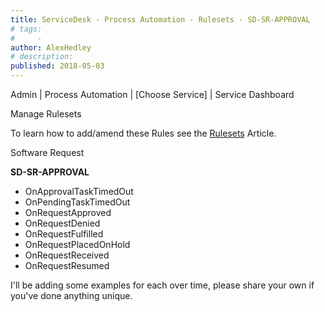 ```yaml
---
title: ServiceDesk - Process Automation - Rulesets - SD-SR-APPROVAL
# tags:
#     - 
author: AlexHedley
# description: 
published: 2018-05-03
---
```


Admin | Process Automation | [Choose Service] | Service Dashboard
  
Manage Rulesets
  
To learn how to add/amend these Rules see the [Rulesets](https://community.broadcom.com/symantecenterprise/viewdocument?DocumentKey=38d43279-4c4d-41ba-a244-3d84b5d17f65&amp;CommunityKey=04ead5e9-3643-4118-b853-afa5a58710c6&amp;tab=librarydocuments) Article.
  
Software Request
  
**SD-SR-APPROVAL**
  
- OnApprovalTaskTimedOut
- OnPendingTaskTimedOut
- OnRequestApproved
- OnRequestDenied
- OnRequestFulfilled
- OnRequestPlacedOnHold
- OnRequestReceived
- OnRequestResumed

I'll be adding some examples for each over time, please share your own if you've done anything unique.
